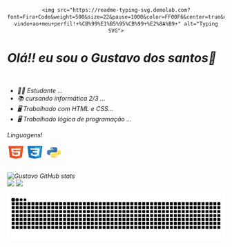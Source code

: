 <div align="center">
  
    <img src="https://readme-typing-svg.demolab.com?font=Fira+Code&weight=500&size=22&pause=1000&color=FF00F6&center=true&vCenter=true&random=false&width=524&lines=%E2%8A%B9+Bem vindo+ao+meu+perfil!+%CB%99%E1%B5%95%CB%99+%E2%8A%B9+" alt="Typing SVG">
  </a>
</div>

<h1><em>Olá!! eu sou o Gustavo dos santos👋</h1>
<br>
 
- 👨‍🎓 Estudante  ...
- 📚 cursando informática 2/3 ...
- 🖥️ Trabalhado com HTML e CSS...
- 🖥️ Trabalhado lógica de programação ...

<div style="display: inline_block">Linguagens!<br><br>
  <img align="center" alt="gusta-HTML" height="30" width="40" src="https://raw.githubusercontent.com/devicons/devicon/master/icons/html5/html5-original.svg">
  <img align="center" alt="gusta-CSS" height="30" width="40" src="https://raw.githubusercontent.com/devicons/devicon/master/icons/css3/css3-original.svg">
  <img align="center" alt="gusta-Python" height="30" width="40" src="https://raw.githubusercontent.com/devicons/devicon/master/icons/python/python-original.svg">
</div>
<br>

![Gustavo GitHub stats](https://github-readme-stats.vercel.app/api?username=gusta2009&show_icons=true&theme=dark)
<br>
  <a href = "mailto:gustavo.costa73@aluno.ce.gov.br"><img src="https://img.shields.io/badge/-Gmail-%23333?style=for-the-badge&logo=gmail&logoColor=white" target="_blank"></a>
  <a href="https://www.linkedin.com/in/Gustavo santos" target="_blank"><img src="https://img.shields.io/badge/-LinkedIn-%230077B5?style=for-the-badge&logo=linkedin&logoColor=white" target="_blank"></a> 

<picture align="center">
  <source media="(prefers-color-scheme: dark)" srcset="https://raw.githubusercontent.com/gusta2009/gusta2009/output/github-contribution-grid-snake-dark.svg">
  <source media="(prefers-color-scheme: light)" srcset="https://raw.githubusercontent.com/gusta2009/gusta2009/output/github-contribution-grid-snake-dark.svg">
  <img align="center" alt="github contribution grid snake animation" src="https://raw.githubusercontent.com/gusta2009/gusta2009/output/github-contribution-grid-snake.svg">
</picture>
